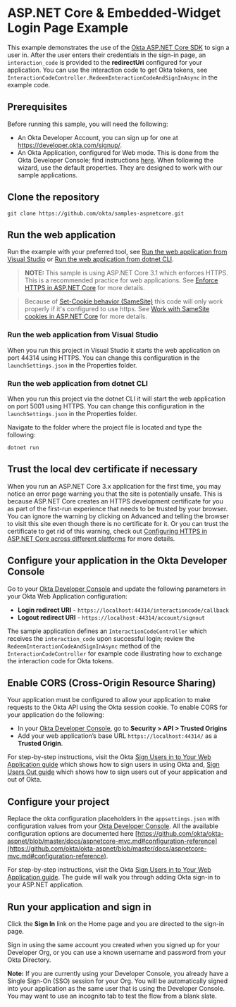 # ASP.NET Core & Embedded-Widget Login Page Example

This example demonstrates the use of the [Okta ASP.NET Core SDK] to sign a user in.  After the user enters their credentials in the sign-in page, an `interaction_code` is provided to the **redirectUri** configured for your application.  You can use the interaction code to get Okta tokens, see `InteractionCodeController.RedeemInteractionCodeAndSignInAsync` in the example code.

## Prerequisites

Before running this sample, you will need the following:

* An Okta Developer Account, you can sign up for one at https://developer.okta.com/signup/.
* An Okta Application, configured for Web mode. This is done from the Okta Developer Console; find instructions [here][OIDC Web Application Setup Instructions].  When following the wizard, use the default properties.  They are designed to work with our sample applications.

## Clone the repository

```git clone https://github.com/okta/samples-aspnetcore.git```

## Run the web application

Run the example with your preferred tool, see [Run the web application from Visual Studio](#run-the-web-application-from-visual-studio) or [Run the web application from dotnet CLI](#run-the-web-application-from-dotnet-cli).

> **NOTE:** This sample is using ASP.NET Core 3.1 which enforces HTTPS. This is a recommended practice for web applications. See [Enforce HTTPS in ASP.NET Core] for more details.

> Because of [Set-Cookie behavior (SameSite)](https://web.dev/samesite-cookies-explained) this code will only work properly if it's configured to use https. See [Work with SameSite cookies in ASP.NET Core](https://docs.microsoft.com/en-us/aspnet/core/security/samesite?view=aspnetcore-3.1) for more details.

### Run the web application from Visual Studio

When you run this project in Visual Studio it starts the web application on port 44314 using HTTPS. You can change this configuration in the `launchSettings.json` in the Properties folder.

### Run the web application from dotnet CLI

When you run this project via the dotnet CLI it will start the web application on port 5001 using HTTPS. You can change this configuration in the `launchSettings.json` in the Properties folder.

Navigate to the folder where the project file is located and type the following:

```dotnet run```

## Trust the local dev certificate if necessary

When you run an ASP.NET Core 3.x application for the first time, you may notice an error page warning you that the site is potentially unsafe.
This is because ASP.NET Core creates an HTTPS development certificate for you as part of the first-run experience that needs to be trusted by your browser. You can ignore the warning by clicking on Advanced and telling the browser to visit this site even though there is no certificate for it. Or you can trust the certificate to get rid of this warning, check out [Configuring HTTPS in ASP.NET Core across different platforms] for more details.

## Configure your application in the Okta Developer Console

Go to your [Okta Developer Console] and update the following parameters in your Okta Web Application configuration:
* **Login redirect URI** - `https://localhost:44314/interactioncode/callback`
* **Logout redirect URI** - `https://localhost:44314/account/signout`

The sample application defines an `InteractionCodeController` which receives the `interaction_code` upon successful login; review the `RedeemInteractionCodeAndSignInAsync` method of the `InteractionCodeController` for example code illustrating how to exchange the interaction code for Okta tokens.

## Enable CORS (Cross-Origin Resource Sharing)

Your application must be configured to allow your application to make requests to the Okta API using the Okta session cookie. To enable CORS for your application do the following:

- In your [Okta Developer Console], go to **Security > API > Trusted Origins** 
- Add your web application’s base URL `https://localhost:44314/` as a **Trusted Origin**.

For step-by-step instructions, visit the Okta [Sign Users in to Your Web Application guide] which shows how to sign users in using Okta and, [Sign Users Out guide] which shows how to sign users out of your application and out of Okta.

## Configure your project

Replace the okta configuration placeholders in the `appsettings.json` with configuration values from your [Okta Developer Console]. 
All the available configuration options are documented here [https://github.com/okta/okta-aspnet/blob/master/docs/aspnetcore-mvc.md#configuration-reference](https://github.com/okta/okta-aspnet/blob/master/docs/aspnetcore-mvc.md#configuration-reference).

For step-by-step instructions, visit the Okta [Sign Users in to Your Web Application guide]. The guide will walk you through adding Okta sign-in to your ASP.NET application.

## Run your application and sign in

Click the **Sign In** link on the Home page and you are directed to the sign-in page.

Sign in using the same account you created when you signed up for your Developer Org, or you can use a known username and password from your Okta Directory.

**Note:** If you are currently using your Developer Console, you already have a Single Sign-On (SSO) session for your Org.  You will be automatically signed into your application as the same user that is using the Developer Console.  You may want to use an incognito tab to test the flow from a blank slate.

[Okta ASP.NET Core SDK]: https://github.com/okta/okta-aspnet
[OIDC Web Application Setup Instructions]: https://developer.okta.com/authentication-guide/implementing-authentication/auth-code#1-setting-up-your-application
[Enforce HTTPS in ASP.NET Core]: https://docs.microsoft.com/en-us/aspnet/core/security/enforcing-ssl?view=aspnetcore-2.2&tabs=visual-studio
[Configuring HTTPS in ASP.NET Core across different platforms]:https://devblogs.microsoft.com/aspnet/configuring-https-in-asp-net-core-across-different-platforms/
[Sign Users in to Your Web Application guide]: https://developer.okta.com/guides/sign-into-web-app/aspnet/before-you-begin/
[Sign Users Out guide]: https://developer.okta.com/guides/sign-users-out/aspnetcore/before-you-begin/
[Okta Developer Console]: https://login.okta.com